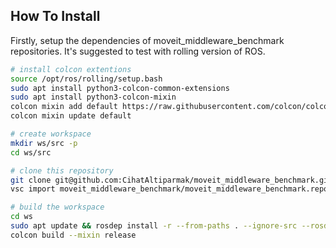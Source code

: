 ## How To Install


Firstly, setup the dependencies of moveit_middleware_benchmark repositories. It's suggested to test with rolling version of ROS.
```sh
# install colcon extentions
source /opt/ros/rolling/setup.bash
sudo apt install python3-colcon-common-extensions
sudo apt install python3-colcon-mixin
colcon mixin add default https://raw.githubusercontent.com/colcon/colcon-mixin-repository/master/index.yaml
colcon mixin update default

# create workspace
mkdir ws/src -p
cd ws/src

# clone this repository 
git clone git@github.com:CihatAltiparmak/moveit_middleware_benchmark.git -b fix/refactor_codebase
vsc import moveit_middleware_benchmark/moveit_middleware_benchmark.repos --recursive

# build the workspace
cd ws
sudo apt update && rosdep install -r --from-paths . --ignore-src --rosdistro $ROS_DISTRO -y
colcon build --mixin release
```